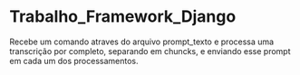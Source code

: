 # Trabalho_Framework_Django
 Recebe um comando atraves do arquivo prompt_texto e processa uma transcrição por completo, separando em chuncks, e enviando esse prompt em cada um dos processamentos.
